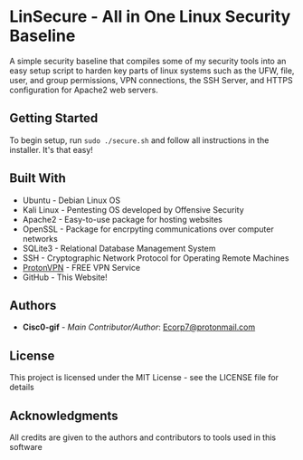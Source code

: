 # LinSecure - All in One Linux Security Baseline

A simple security baseline that compiles some of my security tools into an easy setup script to harden key parts of linux systems such as the UFW, file, user, and group permissions, VPN connections, the SSH Server, and HTTPS configuration for Apache2 web servers.

## Getting Started

To begin setup, run ``` sudo ./secure.sh ``` and follow all instructions in the installer. It's that easy!

## Built With

* Ubuntu - Debian Linux OS
* Kali Linux - Pentesting OS developed by Offensive Security
* Apache2 - Easy-to-use package for hosting websites
* OpenSSL - Package for encrpyting communications over computer networks
* SQLite3 - Relational Database Management System 
* SSH - Cryptographic Network Protocol for Operating Remote Machines
* [ProtonVPN](<https://protonvpn.com/>) - FREE VPN Service
* GitHub - This Website!

## Authors

* **Cisc0-gif** - *Main Contributor/Author*: Ecorp7@protonmail.com

## License

This project is licensed under the MIT License - see the LICENSE file for details


## Acknowledgments

All credits are given to the authors and contributors to tools used in this software
